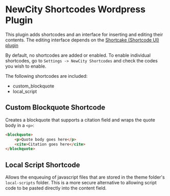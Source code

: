 # NewCity Shortcodes Wordpress Plugin

This plugin adds shortcodes and an interface for inserting and editing their contents.
The editing interface depends on the [Shortcake (Shortcode UI) plugin](https://wordpress.org/plugins/shortcode-ui/)

By default, no shortcodes are added or enabled. To enable individual shortcodes, go to `Settings -> NewCity Shortcodes` and check the codes you wish to enable.

The following shortcodes are included:

* custom_blockquote
* local_script

## Custom Blockquote Shortcode

Creates a blockquote that supports a citation field and wraps the quote body in a `<p>`:

```HTML
<blockquote>
    <p>Quote body goes here</p>
    <cite>Citation goes here</cite>
</blockquote>
```

## Local Script Shortcode

Allows the enqueuing of javascript files that are stored in the theme folder's `local-scripts` folder.
This is a more secure alternative to allowing script code to be pasted directly into the content field.